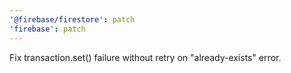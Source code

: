 ```yaml
---
'@firebase/firestore': patch
'firebase': patch
---
```


Fix transaction.set() failure without retry on "already-exists" error.
